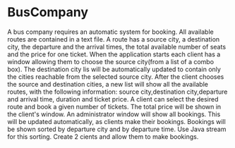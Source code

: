 # BusCompany
A bus company requires an automatic system for booking. All available routes are contained in a text file. A route has a source city,
a destination city, the departure and the arrival times, the total available number of seats and the price for one ticket.
When the application starts each client has a window allowing them to choose the source city(from a list of a combo box). The destination city
lis will be automatically updated to contain only the cities reachable from the selected source city.
After the client chooses the source and destination cities, a new list will show all the available routes, with the following information:
source city,destination city,departure and arrival time, duration and ticket price.
A client can select the desired route and book a given number of tickets. The total price will be shown in the client's window.
An administrator window will show all bookings. This will be updated automatically, as clients make their bookings. Bookings will be shown 
sorted by departure city and by departure time. Use Java stream for this sorting.
Create 2 cients and allow them to make bookings.
